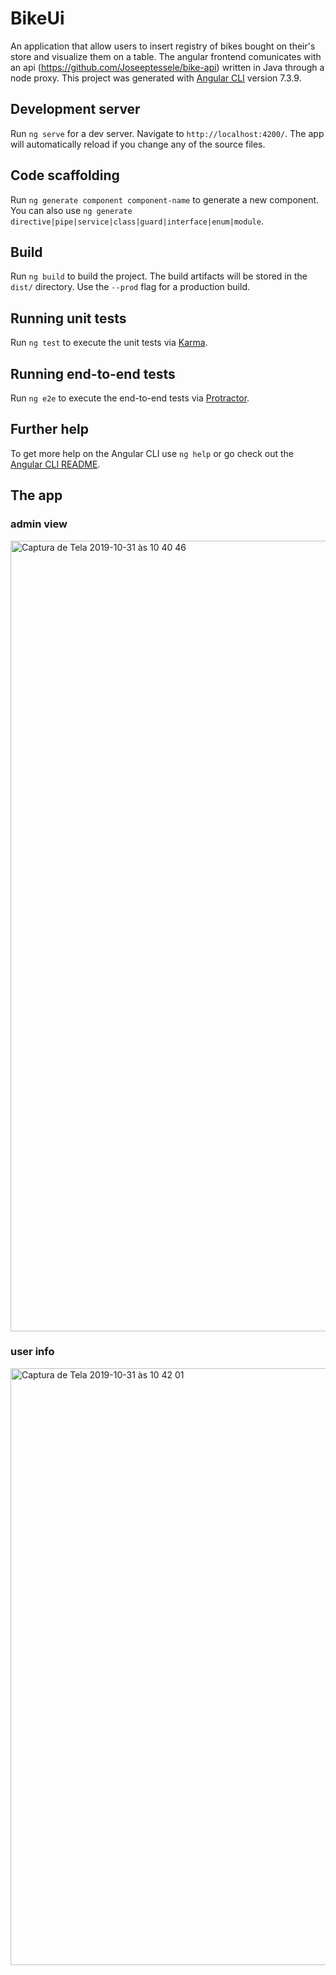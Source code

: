 # BikeUi

An application that allow users to insert registry of bikes bought on their's store and visualize them on a table.
The angular frontend comunicates with an api (https://github.com/Joseeptessele/bike-api) written in Java through a node proxy.
This project was generated with [Angular CLI](https://github.com/angular/angular-cli) version 7.3.9.

## Development server

Run `ng serve` for a dev server. Navigate to `http://localhost:4200/`. The app will automatically reload if you change any of the source files.

## Code scaffolding

Run `ng generate component component-name` to generate a new component. You can also use `ng generate directive|pipe|service|class|guard|interface|enum|module`.

## Build

Run `ng build` to build the project. The build artifacts will be stored in the `dist/` directory. Use the `--prod` flag for a production build.

## Running unit tests

Run `ng test` to execute the unit tests via [Karma](https://karma-runner.github.io).

## Running end-to-end tests

Run `ng e2e` to execute the end-to-end tests via [Protractor](http://www.protractortest.org/).

## Further help

To get more help on the Angular CLI use `ng help` or go check out the [Angular CLI README](https://github.com/angular/angular-cli/blob/master/README.md).

## The app

### admin view

<img width="1265" alt="Captura de Tela 2019-10-31 às 10 40 46" src="https://user-images.githubusercontent.com/37282140/67953656-4c183380-fbce-11e9-8022-b9d80c115445.png">

### user info 

<img width="955" alt="Captura de Tela 2019-10-31 às 10 42 01" src="https://user-images.githubusercontent.com/37282140/67953909-c47ef480-fbce-11e9-942f-dbaabd8dc733.png">



